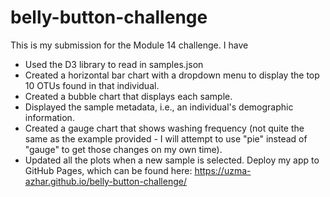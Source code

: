 # belly-button-challenge
This is my submission for the Module 14 challenge. I have 
- Used the D3 library to read in samples.json
- Created a horizontal bar chart with a dropdown menu to display the top 10 OTUs found in that individual.
- Created a bubble chart that displays each sample.
- Displayed the sample metadata, i.e., an individual's demographic information.
- Created a gauge chart that shows washing frequency (not quite the same as the example provided - I will attempt to use "pie" instead of "gauge" to get those changes on my own time). 
- Updated all the plots when a new sample is selected. 
Deploy my app to GitHub Pages, which can be found here: https://uzma-azhar.github.io/belly-button-challenge/
